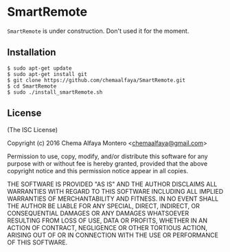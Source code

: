 SmartRemote
=========

``SmartRemote`` is under construction. Don't used it for the moment.

## Installation
	$ sudo apt-get update
	$ sudo apt-get install git
	$ git clone https://github.com/chemaalfaya/SmartRemote.git
	$ cd SmartRemote
	$ sudo ./install_smartRemote.sh


## License

(The ISC License)

Copyright (c) 2016 Chema Alfaya Montero &lt;chemaalfaya@gmail.com&gt;

Permission to use, copy, modify, and/or distribute this software for any
purpose with or without fee is hereby granted, provided that the above
copyright notice and this permission notice appear in all copies.

THE SOFTWARE IS PROVIDED "AS IS" AND THE AUTHOR DISCLAIMS ALL WARRANTIES
WITH REGARD TO THIS SOFTWARE INCLUDING ALL IMPLIED WARRANTIES OF
MERCHANTABILITY AND FITNESS. IN NO EVENT SHALL THE AUTHOR BE LIABLE FOR
ANY SPECIAL, DIRECT, INDIRECT, OR CONSEQUENTIAL DAMAGES OR ANY DAMAGES
WHATSOEVER RESULTING FROM LOSS OF USE, DATA OR PROFITS, WHETHER IN AN
ACTION OF CONTRACT, NEGLIGENCE OR OTHER TORTIOUS ACTION, ARISING OUT OF
OR IN CONNECTION WITH THE USE OR PERFORMANCE OF THIS SOFTWARE.